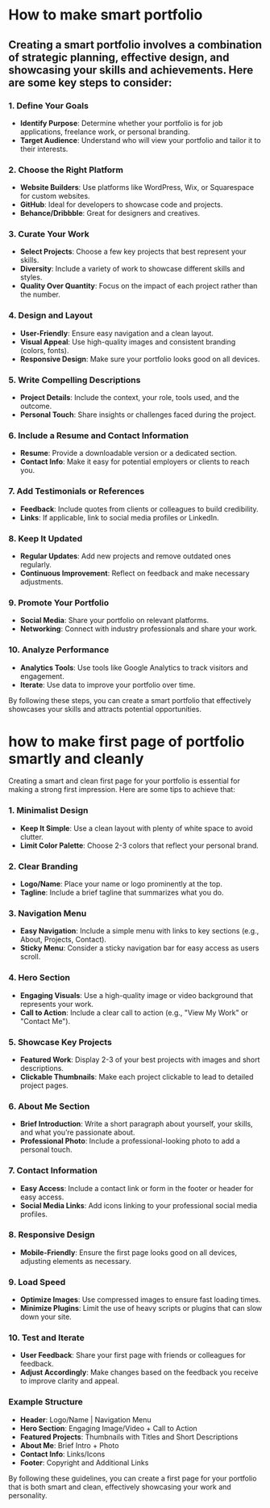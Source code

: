 # How to make smart portfolio

## Creating a smart portfolio involves a combination of strategic planning, effective design, and showcasing your skills and achievements. Here are some key steps to consider:

### 1. Define Your Goals
- **Identify Purpose**: Determine whether your portfolio is for job applications, freelance work, or personal branding.
- **Target Audience**: Understand who will view your portfolio and tailor it to their interests.

### 2. Choose the Right Platform
- **Website Builders**: Use platforms like WordPress, Wix, or Squarespace for custom websites.
- **GitHub**: Ideal for developers to showcase code and projects.
- **Behance/Dribbble**: Great for designers and creatives.

### 3. Curate Your Work
- **Select Projects**: Choose a few key projects that best represent your skills.
- **Diversity**: Include a variety of work to showcase different skills and styles.
- **Quality Over Quantity**: Focus on the impact of each project rather than the number.

### 4. Design and Layout
- **User-Friendly**: Ensure easy navigation and a clean layout.
- **Visual Appeal**: Use high-quality images and consistent branding (colors, fonts).
- **Responsive Design**: Make sure your portfolio looks good on all devices.

### 5. Write Compelling Descriptions
- **Project Details**: Include the context, your role, tools used, and the outcome.
- **Personal Touch**: Share insights or challenges faced during the project.

### 6. Include a Resume and Contact Information
- **Resume**: Provide a downloadable version or a dedicated section.
- **Contact Info**: Make it easy for potential employers or clients to reach you.

### 7. Add Testimonials or References
- **Feedback**: Include quotes from clients or colleagues to build credibility.
- **Links**: If applicable, link to social media profiles or LinkedIn.

### 8. Keep It Updated
- **Regular Updates**: Add new projects and remove outdated ones regularly.
- **Continuous Improvement**: Reflect on feedback and make necessary adjustments.

### 9. Promote Your Portfolio
- **Social Media**: Share your portfolio on relevant platforms.
- **Networking**: Connect with industry professionals and share your work.

### 10. Analyze Performance
- **Analytics Tools**: Use tools like Google Analytics to track visitors and engagement.
- **Iterate**: Use data to improve your portfolio over time.

By following these steps, you can create a smart portfolio that effectively showcases your skills and attracts potential opportunities.


# how to make first page of portfolio smartly and cleanly

Creating a smart and clean first page for your portfolio is essential for making a strong first impression. Here are some tips to achieve that:

### 1. **Minimalist Design**
- **Keep It Simple**: Use a clean layout with plenty of white space to avoid clutter.
- **Limit Color Palette**: Choose 2-3 colors that reflect your personal brand.

### 2. **Clear Branding**
- **Logo/Name**: Place your name or logo prominently at the top.
- **Tagline**: Include a brief tagline that summarizes what you do.

### 3. **Navigation Menu**
- **Easy Navigation**: Include a simple menu with links to key sections (e.g., About, Projects, Contact).
- **Sticky Menu**: Consider a sticky navigation bar for easy access as users scroll.

### 4. **Hero Section**
- **Engaging Visuals**: Use a high-quality image or video background that represents your work.
- **Call to Action**: Include a clear call to action (e.g., "View My Work" or "Contact Me").

### 5. **Showcase Key Projects**
- **Featured Work**: Display 2-3 of your best projects with images and short descriptions.
- **Clickable Thumbnails**: Make each project clickable to lead to detailed project pages.

### 6. **About Me Section**
- **Brief Introduction**: Write a short paragraph about yourself, your skills, and what you’re passionate about.
- **Professional Photo**: Include a professional-looking photo to add a personal touch.

### 7. **Contact Information**
- **Easy Access**: Include a contact link or form in the footer or header for easy access.
- **Social Media Links**: Add icons linking to your professional social media profiles.

### 8. **Responsive Design**
- **Mobile-Friendly**: Ensure the first page looks good on all devices, adjusting elements as necessary.

### 9. **Load Speed**
- **Optimize Images**: Use compressed images to ensure fast loading times.
- **Minimize Plugins**: Limit the use of heavy scripts or plugins that can slow down your site.

### 10. **Test and Iterate**
- **User Feedback**: Share your first page with friends or colleagues for feedback.
- **Adjust Accordingly**: Make changes based on the feedback you receive to improve clarity and appeal.

### Example Structure
- **Header**: Logo/Name | Navigation Menu
- **Hero Section**: Engaging Image/Video + Call to Action
- **Featured Projects**: Thumbnails with Titles and Short Descriptions
- **About Me**: Brief Intro + Photo
- **Contact Info**: Links/Icons
- **Footer**: Copyright and Additional Links

By following these guidelines, you can create a first page for your portfolio that is both smart and clean, effectively showcasing your work and personality.